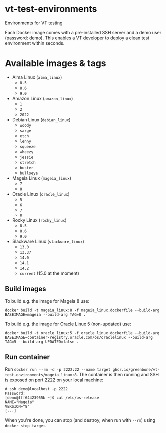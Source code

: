 # vt-test-environments
Environments for VT testing

Each Docker image comes with a pre-installed SSH server and a demo user (password: demo). This enables a VT developer to deploy a clean test environment within seconds.

# Available images & tags
- Alma Linux (`alma_linux`)
    - `8.5`
    - `8.6`
    - `9.0`
- Amazon Linux (`amazon_linux`)
    - `1`
    - `2`
    - `2022`
- Debian Linux (`debian_linux`)
    - `woody`
    - `sarge`
    - `etch`
    - `lenny`
    - `squeeze`
    - `wheezy`
    - `jessie`
    - `stretch`
    - `buster`
    - `bullseye`
- Mageia Linux (`mageia_linux`)
    - `7`
    - `8`
- Oracle Linux (`oracle_linux`)
    - `5`
    - `6`
    - `7`
    - `8`
- Rocky Linux (`rocky_linux`)
    - `8.5`
    - `8.6`
    - `9.0`
- Slackware Linux (`slackware_linux`)
    - `13.0`
    - `13.37`
    - `14.0`
    - `14.1`
    - `14.2`
    - `current` (15.0 at the moment)

## Build images
To build e.g. the image for Mageia 8 use:
```
docker build -t mageia_linux:8 -f mageia_linux.dockerfile --build-arg BASEIMAGE=mageia --build-arg TAG=8 .
```
To build e.g. the image for Oracle Linux 5 (non-updated) use:
```
docker build -t oracle_linux:5 -f oracle_linux.dockerfile --build-arg BASEIMAGE=container-registry.oracle.com/os/oraclelinux --build-arg TAG=5 --build-arg UPDATED=false .
```

## Run container
Run `docker run --rm -d -p 2222:22 --name target ghcr.io/greenbone/vt-test-environments/mageia_linux:8`. The container is then running and SSH is exposed on port 2222 on your local machine:
```
# ssh demo@localhost -p 2222
Password: 
[demo@fff64423955b ~]$ cat /etc/os-release 
NAME="Mageia"
VERSION="8"
[...]
```

When you're done, you can stop (and destroy, when run with `--rm`) using `docker stop target`.